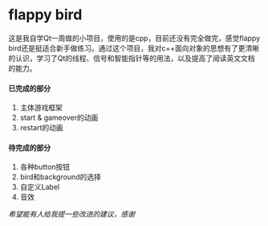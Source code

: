 # flappy bird
这是我自学Qt一周做的小项目，使用的是cpp，目前还没有完全做完，感觉flappy bird还是挺适合新手做练习。通过这个项目，我对c++面向对象的思想有了更清晰的认识，学习了Qt的线程、信号和智能指针等的用法，以及提高了阅读英文文档的能力。
#### 已完成的部分
1. 主体游戏框架
2. start & gameover的动画
3. restart的动画
#### 待完成的部分
1. 各种button按钮
2. bird和background的选择
3. 自定义Label
4. 音效

*希望能有人给我提一些改进的建议，感谢*
